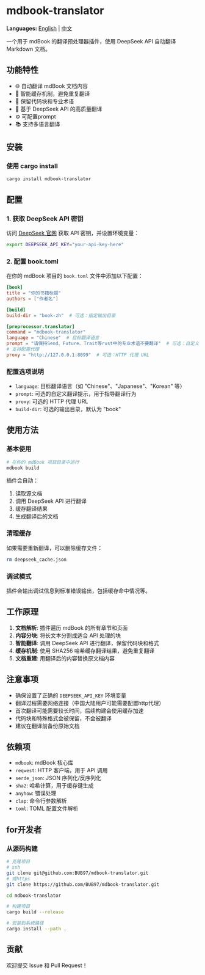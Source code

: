 # mdbook-translator

**Languages:** [English](README_EN.md) | [中文](README.md)

一个用于 mdBook 的翻译预处理器插件，使用 DeepSeek API 自动翻译 Markdown 文档。

## 功能特性

- 🌐 自动翻译 mdBook 文档内容
- 🔄 智能缓存机制，避免重复翻译
- 🎯 保留代码块和专业术语
- 🚀 基于 DeepSeek API 的高质量翻译
- ⚙️ 可配置prompt
- 📚 支持多语言翻译

## 安装

### 使用 cargo install

```bash
cargo install mdbook-translator
```

## 配置

### 1. 获取 DeepSeek API 密钥

访问 [DeepSeek 官网](https://platform.deepseek.com/) 获取 API 密钥，并设置环境变量：

```bash
export DEEPSEEK_API_KEY="your-api-key-here"
```

### 2. 配置 book.toml

在你的 mdBook 项目的 `book.toml` 文件中添加以下配置：

```toml
[book]
title = "你的书籍标题"
authors = ["作者名"]

[build]
build-dir = "book-zh"  # 可选：指定输出目录

[preprocessor.translator]
command = "mdbook-translator"
language = "Chinese"  # 目标翻译语言
prompt = "请保持Send、Future、Trait等rust中的专业术语不要翻译"  # 可选：自定义翻译提示
# 支持配置代理
proxy = "http://127.0.0.1:8099"  # 可选：HTTP 代理 URL
```

### 配置选项说明

- `language`: 目标翻译语言（如 "Chinese"、"Japanese"、"Korean" 等）
- `prompt`: 可选的自定义翻译提示，用于指导翻译行为
- `proxy`: 可选的 HTTP 代理 URL
- `build-dir`: 可选的输出目录，默认为 "book"

## 使用方法

### 基本使用

```bash
# 在你的 mdBook 项目目录中运行
mdbook build
```

插件会自动：
1. 读取源文档
2. 调用 DeepSeek API 进行翻译
3. 缓存翻译结果
4. 生成翻译后的文档

### 清理缓存

如果需要重新翻译，可以删除缓存文件：

```bash
rm deepseek_cache.json
```

### 调试模式

插件会输出调试信息到标准错误输出，包括缓存命中情况等。

## 工作原理

1. **文档解析**: 插件遍历 mdBook 的所有章节和页面
2. **内容分块**: 将长文本分割成适合 API 处理的块
3. **智能翻译**: 调用 DeepSeek API 进行翻译，保留代码块和格式
4. **缓存机制**: 使用 SHA256 哈希缓存翻译结果，避免重复翻译
5. **文档重建**: 用翻译后的内容替换原文档内容

## 注意事项

- 确保设置了正确的 `DEEPSEEK_API_KEY` 环境变量
- 翻译过程需要网络连接（中国大陆用户可能需要配置http代理）
- 首次翻译可能需要较长时间，后续构建会使用缓存加速
- 代码块和特殊格式会被保留，不会被翻译
- 建议在翻译前备份原始文档

## 依赖项

- `mdbook`: mdBook 核心库
- `reqwest`: HTTP 客户端，用于 API 调用
- `serde_json`: JSON 序列化/反序列化
- `sha2`: 哈希计算，用于缓存键生成
- `anyhow`: 错误处理
- `clap`: 命令行参数解析
- `toml`: TOML 配置文件解析

## for开发者

### 从源码构建

```bash
# 克隆项目
# ssh
git clone git@github.com:BUB97/mdbook-translator.git
# 或https
git clone https://github.com/BUB97/mdbook-translator.git

cd mdbook-translator

# 构建项目
cargo build --release

# 安装到系统路径
cargo install --path .
```

## 贡献

欢迎提交 Issue 和 Pull Request！